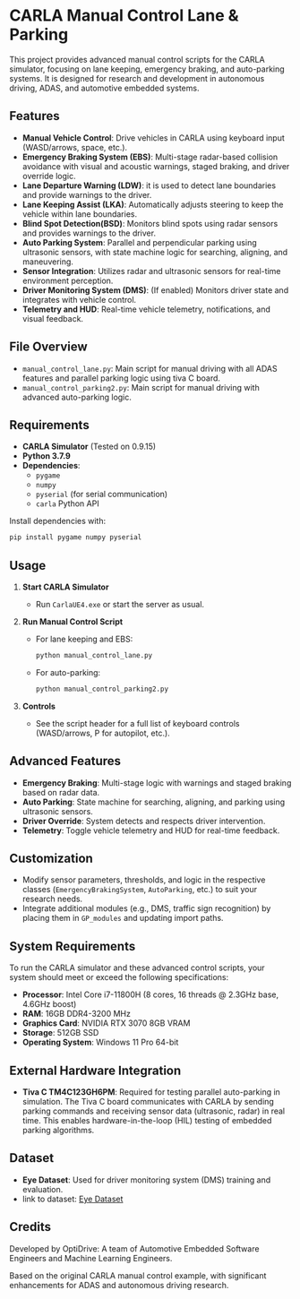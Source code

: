 # CARLA Manual Control Lane & Parking

This project provides advanced manual control scripts for the CARLA simulator, focusing on lane keeping, emergency braking, and auto-parking systems. It is designed for research and development in autonomous driving, ADAS, and automotive embedded systems.

## Features

- **Manual Vehicle Control**: Drive vehicles in CARLA using keyboard input (WASD/arrows, space, etc.).
- **Emergency Braking System (EBS)**: Multi-stage radar-based collision avoidance with visual and acoustic warnings, staged braking, and driver override logic.
- **Lane Departure Warning (LDW)**: it is used to detect lane boundaries and provide warnings to the driver.
- **Lane Keeping Assist (LKA)**: Automatically adjusts steering to keep the vehicle within lane boundaries.
- **Blind Spot Detection(BSD)**: Monitors blind spots using radar sensors and provides warnings to the driver.
- **Auto Parking System**: Parallel and perpendicular parking using ultrasonic sensors, with state machine logic for searching, aligning, and maneuvering.
- **Sensor Integration**: Utilizes radar and ultrasonic sensors for real-time environment perception.
- **Driver Monitoring System (DMS)**: (If enabled) Monitors driver state and integrates with vehicle control.
- **Telemetry and HUD**: Real-time vehicle telemetry, notifications, and visual feedback.

## File Overview

- `manual_control_lane.py`: Main script for manual driving with all ADAS features and parallel parking logic using tiva C board.
- `manual_control_parking2.py`: Main script for manual driving with advanced auto-parking logic.

## Requirements

- **CARLA Simulator** (Tested on 0.9.15)
- **Python 3.7.9**
- **Dependencies**:
  - `pygame`
  - `numpy`
  - `pyserial` (for serial communication)
  - `carla` Python API


Install dependencies with:

```bash
pip install pygame numpy pyserial
```

## Usage

1. **Start CARLA Simulator**
   - Run `CarlaUE4.exe` or start the server as usual.

2. **Run Manual Control Script**
   - For lane keeping and EBS:
     ```bash
     python manual_control_lane.py
     ```
   - For auto-parking:
     ```bash
     python manual_control_parking2.py
     ```

3. **Controls**
   - See the script header for a full list of keyboard controls (WASD/arrows, P for autopilot, etc.).

## Advanced Features

- **Emergency Braking**: Multi-stage logic with warnings and staged braking based on radar data.
- **Auto Parking**: State machine for searching, aligning, and parking using ultrasonic sensors.
- **Driver Override**: System detects and respects driver intervention.
- **Telemetry**: Toggle vehicle telemetry and HUD for real-time feedback.

## Customization

- Modify sensor parameters, thresholds, and logic in the respective classes (`EmergencyBrakingSystem`, `AutoParking`, etc.) to suit your research needs.
- Integrate additional modules (e.g., DMS, traffic sign recognition) by placing them in `GP_modules` and updating import paths.

## System Requirements

To run the CARLA simulator and these advanced control scripts, your system should meet or exceed the following specifications:

- **Processor**: Intel Core i7-11800H (8 cores, 16 threads @ 2.3GHz base, 4.6GHz boost)
- **RAM**: 16GB DDR4-3200 MHz
- **Graphics Card**: NVIDIA RTX 3070 8GB VRAM
- **Storage**: 512GB SSD
- **Operating System**: Windows 11 Pro 64-bit

## External Hardware Integration

- **Tiva C TM4C123GH6PM**: Required for testing parallel auto-parking in simulation. The Tiva C board communicates with CARLA by sending parking commands and receiving sensor data (ultrasonic, radar) in real time. This enables hardware-in-the-loop (HIL) testing of embedded parking algorithms.


## Dataset
- **Eye Dataset**: Used for driver monitoring system (DMS) training and evaluation.
- link to dataset: [Eye Dataset](https://www.kaggle.com/datasets/tauilabdelilah/mrl-eye-dataset)

## Credits

Developed by OptiDrive: A team of Automotive Embedded Software Engineers and Machine Learning Engineers.

Based on the original CARLA manual control example, with significant enhancements for ADAS and autonomous driving research.
